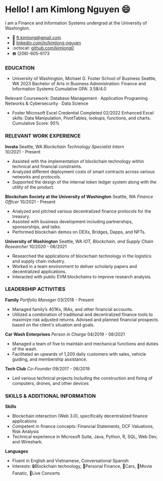 # Hello! I am Kimlong Nguyen :smile:

I am a Finance and Information Systems undergrad at the University of Washington.

* :email: ft.kimlong@gmail.com
* :blue_book: [linkedin.com/in/kimlong-nguyen](https://www.linkedin.com/in/kimlong-nguyen)
* :octocat: [github.com/kimlong0](https://www.github.com/kimlong0) 
* :phone: (206)-605-6173

### EDUCATION												   
* University of Washington, Michael G. Foster School of Business
Seattle, WA 2023
Bachelor of Arts in Business Administration: Finance and Information Systems
Cumulative GPA: 3.58/4.0                    

Relevant Coursework: Database Management ∙ Application Programing ∙ Networks & Cybersecurity ∙ Data Science	 

* Foster Microsoft Excel Credential Completed 02/2022
Enhanced Excel skills: Data Manipulation, PivotTables, lookups, functions, and charts.
Cumulative Score: 95%

### RELEVANT WORK EXPERIENCE									
**Invata**
Seattle, WA
*Blockchain Technology Specialist Intern*	
10/2021 - Present

* Assisted with the implementation of  blockchain technology within technical and financial constraints.
* Analyzed different deployment costs of smart contracts across various networks and protocols.
* Supported the design of the internal token ledger system along with the utility of the product.

**Blockchain Society at the University of Washington**	           		     Seattle, WA
*Finance Officer*
10/2021 - Present

* Analyzed and pitched various decentralized finance protocols for the treasury.
* Assisted with business development including partnerships, sponsorships, and talks.
* Performed blockchain demos on DEXs, Bridges, Dapps, and NFTs.

**University of Washington**
Seattle, WA
*IOT, Blockchain, and Supply Chain Researcher*
10/2020 - 06/2021

* Researched the applications of blockchain technology in the logistics and supply chain industry.
* Worked in a team environment to deliver scholarly papers and decentralized applications.
* Interacted with public EVM blockchains to improve research analysis.

### LEADERSHIP ACTIVITIES										
**Family**
*Portfolio Manager*
03/2018 - Present

* Managed family’s 401Ks, IRAs, and other financial accounts.
* Utilized a combination of traditional and decentralized finance tools to maximize risk adjusted returns.
Advised and planned financial prospects based on the client's situation and goals.
 
**Car Wash Enterprises**
*Person in Charge*
04/2019 - 08/2021

* Managed a team of five to maintain and mechanical functions and duties of the wash.
* Facilitated an upwards of 1,200 daily customers with sales, vehicle guiding, and membership assistance.

**Tech Club**
*Co-Founder*
09/2017 - 06/2019

* Led various technical projects including the construction and fixing of computers, drones, and other devices

### SKILLS & ADDITIONAL INFORMATION								
**Skills** 
* Blockchain interaction (Web 3.0), specifically decentralized finance applications
* Competent in finance concepts: Financial Statements, DCF Valuations, Risk Analysis
* Technical experience in Microsoft Suite, Java, Python, R, SQL, Web Dev, and Wireshark.

**Languages**
* Fluent in English and Vietnamese, Conversational Spanish
* Interests: :lock:Blockchain technology, :ledger:Personal Finance, :car:Cars, :movie_camera:Movie Fanatic, :musical_note:Live Concerts 

